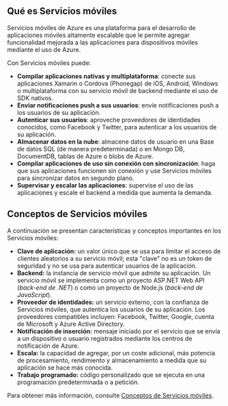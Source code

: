 ## <a name="what-is"></a>Qué es Servicios móviles

Servicios móviles de Azure es una plataforma para el desarrollo de aplicaciones móviles altamente escalable que le permite agregar funcionalidad mejorada a las aplicaciones para dispositivos móviles mediante el uso de Azure.

Con Servicios móviles puede:

+ **Compilar aplicaciones nativas y multiplataforma**: conecte sus aplicaciones Xamarin o Cordova (Phonegap) de iOS, Android, Windows o multiplataforma con su servicio móvil de backend mediante el uso de SDK nativos.  
+ **Enviar notificaciones push a sus usuarios**: envíe notificaciones push a los usuarios de su aplicación.
+ **Autenticar sus usuarios**: aproveche proveedores de identidades conocidos, como Facebook y Twitter, para autenticar a los usuarios de su aplicación.
+ **Almacenar datos en la nube**: almacene datos de usuario en una Base de datos SQL (de manera predeterminada) o en Mongo DB, DocumentDB, tablas de Azure o blobs de Azure. 
+ **Compilar aplicaciones de uso sin conexión con sincronización**: haga que sus aplicaciones funcionen sin conexión y use Servicios móviles para sincronizar datos en segundo plano.
+ **Supervisar y escalar las aplicaciones**: supervise el uso de las aplicaciones y escale el backend a medida que aumenta la demanda. 

## <a name="concepts"> </a>Conceptos de Servicios móviles

A continuación se presentan características y conceptos importantes en los Servicios móviles:

+ **Clave de aplicación:** un valor único que se usa para limitar el acceso de clientes aleatorios a su servicio móvil; esta "clave" no es un token de seguridad y no se usa para autenticar usuarios de la aplicación.    
+ **Backend:** la instancia de servicio móvil que admite su aplicación. Un servicio móvil se implementa como un proyecto ASP.NET Web API (*back-end de .NET*) o como un proyecto de Node.js (*back-end de JavaScript*).
+ **Proveedor de identidades:** un servicio externo, con la confianza de Servicios móviles, que autentica los usuarios de su aplicación. Los proveedores compatibles incluyen: Facebook, Twitter, Google, cuenta de Microsoft y Azure Active Directory. 
+ **Notificación de inserción:** mensaje iniciado por el servicio que se envía a un dispositivo o usuario registrados mediante los centros de notificación de Azure.
+ **Escala:** la capacidad de agregar, por un coste adicional, más potencia de procesamiento, rendimiento y almacenamiento a medida que su aplicación se hace más conocida.
+ **Trabajo programado:** código personalizado que se ejecuta en una programación predeterminada o a petición.

Para obtener más información, consulte [Conceptos de Servicios móviles](../articles/mobile-services/mobile-services-concepts-links.md).

<!---HONumber=AcomDC_0309_2016-->